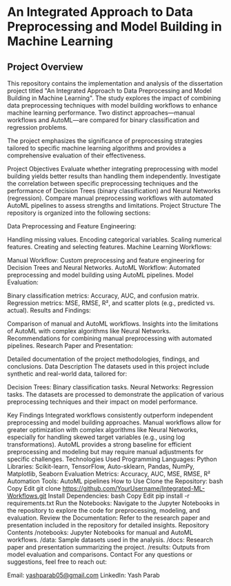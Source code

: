 # An Integrated Approach to Data Preprocessing and Model Building in Machine Learning
## Project Overview
This repository contains the implementation and analysis of the dissertation project titled "An Integrated Approach to Data Preprocessing and Model Building in Machine Learning". The study explores the impact of combining data preprocessing techniques with model building workflows to enhance machine learning performance. Two distinct approaches—manual workflows and AutoML—are compared for binary classification and regression problems.

The project emphasizes the significance of preprocessing strategies tailored to specific machine learning algorithms and provides a comprehensive evaluation of their effectiveness.

Project Objectives
Evaluate whether integrating preprocessing with model building yields better results than handling them independently.
Investigate the correlation between specific preprocessing techniques and the performance of Decision Trees (binary classification) and Neural Networks (regression).
Compare manual preprocessing workflows with automated AutoML pipelines to assess strengths and limitations.
Project Structure
The repository is organized into the following sections:

Data Preprocessing and Feature Engineering:

Handling missing values.
Encoding categorical variables.
Scaling numerical features.
Creating and selecting features.
Machine Learning Workflows:

Manual Workflow: Custom preprocessing and feature engineering for Decision Trees and Neural Networks.
AutoML Workflow: Automated preprocessing and model building using AutoML pipelines.
Model Evaluation:

Binary classification metrics: Accuracy, AUC, and confusion matrix.
Regression metrics: MSE, RMSE, R², and scatter plots (e.g., predicted vs. actual).
Results and Findings:

Comparison of manual and AutoML workflows.
Insights into the limitations of AutoML with complex algorithms like Neural Networks.
Recommendations for combining manual preprocessing with automated pipelines.
Research Paper and Presentation:

Detailed documentation of the project methodologies, findings, and conclusions.
Data Description
The datasets used in this project include synthetic and real-world data, tailored for:

Decision Trees: Binary classification tasks.
Neural Networks: Regression tasks.
The datasets are processed to demonstrate the application of various preprocessing techniques and their impact on model performance.

Key Findings
Integrated workflows consistently outperform independent preprocessing and model building approaches.
Manual workflows allow for greater optimization with complex algorithms like Neural Networks, especially for handling skewed target variables (e.g., using log transformations).
AutoML provides a strong baseline for efficient preprocessing and modeling but may require manual adjustments for specific challenges.
Technologies Used
Programming Languages: Python
Libraries: Scikit-learn, TensorFlow, Auto-sklearn, Pandas, NumPy, Matplotlib, Seaborn
Evaluation Metrics: Accuracy, AUC, MSE, RMSE, R²
Automation Tools: AutoML pipelines
How to Use
Clone the Repository:
bash
Copy
Edit
git clone https://github.com/YourUsername/Integrated-ML-Workflows.git
Install Dependencies:
bash
Copy
Edit
pip install -r requirements.txt
Run the Notebooks:
Navigate to the Jupyter Notebooks in the repository to explore the code for preprocessing, modeling, and evaluation.
Review the Documentation:
Refer to the research paper and presentation included in the repository for detailed insights.
Repository Contents
/notebooks: Jupyter Notebooks for manual and AutoML workflows.
/data: Sample datasets used in the analysis.
/docs: Research paper and presentation summarizing the project.
/results: Outputs from model evaluation and comparisons.
Contact
For any questions or suggestions, feel free to reach out:

Email: yashparab05@gmail.com
LinkedIn: Yash Parab
